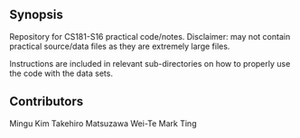 ## Synopsis

Repository for CS181-S16 practical code/notes.
Disclaimer: may not contain practical source/data files as they are extremely large files.

Instructions are included in relevant sub-directories on how to properly use the code with the data sets.

## Contributors

Mingu Kim
Takehiro Matsuzawa
Wei-Te Mark Ting